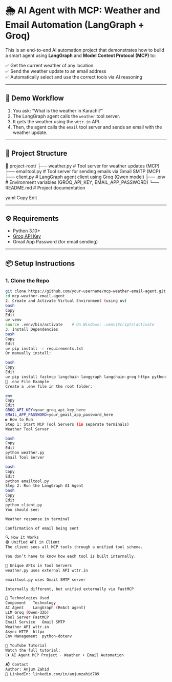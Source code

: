 # 🌦️ AI Agent with MCP: Weather and Email Automation (LangGraph + Groq)

This is an end-to-end AI automation project that demonstrates how to build a smart agent using **LangGraph** and **Model Context Protocol (MCP)** to:

✅ Get the current weather of any location  
✅ Send the weather update to an email address  
✅ Automatically select and use the correct tools via AI reasoning

---

## 🚀 Demo Workflow

1. You ask: “What is the weather in Karachi?”
2. The LangGraph agent calls the `weather` tool server.
3. It gets the weather using the `wttr.in` API.
4. Then, the agent calls the `email` tool server and sends an email with the weather update.

---

## 🧱 Project Structure

📁 project-root/
├── weather.py # Tool server for weather updates (MCP)
├── emailtool.py # Tool server for sending emails via Gmail SMTP (MCP)
├── client.py # LangGraph agent client using Groq (Qwen model)
├── .env # Environment variables (GROQ_API_KEY, EMAIL_APP_PASSWORD)
└── README.md # Project documentation

yaml
Copy
Edit

---

## ⚙️ Requirements

- Python 3.10+
- [Groq API Key](https://console.groq.com/)
- Gmail App Password (for email sending)

---

## 📦 Setup Instructions

### 1. Clone the Repo

```bash
git clone https://github.com/your-username/mcp-weather-email-agent.git
cd mcp-weather-email-agent
2. Create and Activate Virtual Environment (using uv)
bash
Copy
Edit
uv venv
source .venv/bin/activate    # On Windows: .venv\Scripts\activate
3. Install Dependencies
bash
Copy
Edit
uv pip install -r requirements.txt
Or manually install:

bash
Copy
Edit
uv pip install fastmcp langchain langgraph langchain-groq httpx python-dotenv
🔐 .env File Example
Create a .env file in the root folder:

env
Copy
Edit
GROQ_API_KEY=your_groq_api_key_here
EMAIL_APP_PASSWORD=your_gmail_app_password_here
▶️ How to Run
Step 1: Start MCP Tool Servers (in separate terminals)
Weather Tool Server

bash
Copy
Edit
python weather.py
Email Tool Server

bash
Copy
Edit
python emailtool.py
Step 2: Run the LangGraph AI Agent
bash
Copy
Edit
python client.py
You should see:

Weather response in terminal

Confirmation of email being sent

🔍 How It Works
🟢 Unified API in Client
The client sees all MCP tools through a unified tool schema.

You don’t have to know how each tool is built internally.

🔵 Unique APIs in Tool Servers
weather.py uses external API wttr.in

emailtool.py uses Gmail SMTP server

Internally different, but unified externally via FastMCP

🧠 Technologies Used
Component	Technology
AI Agent	LangGraph (ReAct agent)
LLM	Groq (Qwen-32b)
Tool Server	FastMCP
Email Service	Gmail SMTP
Weather API	wttr.in
Async HTTP	httpx
Env Management	python-dotenv

📸 YouTube Tutorial
Watch the full tutorial:
📺 AI Agent MCP Project - Weather + Email Automation

📬 Contact
Author: Anjum Zahid
💼 LinkedIn: linkedin.com/in/anjumzahid789
